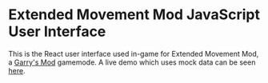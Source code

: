 # Extended Movement Mod JavaScript User Interface

This is the React user interface used in-game for Extended Movement Mod, a [Garry's Mod](https://gmod.facepunch.com) gamemode. A live demo which uses mock data can be seen [here](http://emm-jsui.jep.sh).